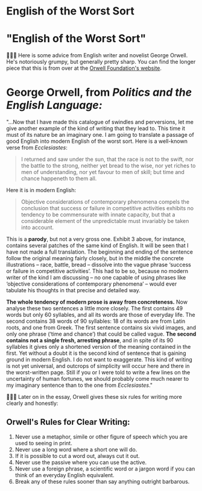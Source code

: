 # English of the Worst Sort

# "English of the Worst Sort"

👨🏼‍🏫 Here is some advice from English writer and novelist George Orwell. He's notoriously grumpy, but generally pretty sharp. You can find the longer piece that this is from over at the [Orwell Foundation's website]([https://www.orwellfoundation.com/the-orwell-foundation/orwell/essays-and-other-works/politics-and-the-english-language/](https://www.orwellfoundation.com/the-orwell-foundation/orwell/essays-and-other-works/politics-and-the-english-language/)).

# George Orwell, from *Politics and the English Language:*

"...Now that I have made this catalogue of swindles and perversions, let me give another example of the kind of writing that they lead to. This time it must of its nature be an imaginary one. I am going to translate a passage of good English into modern English of the worst sort. Here is a well-known verse from *Ecclesiastes*:

> I returned and saw under the sun, that the race is not to the swift, nor the battle to the strong, neither yet bread to the wise, nor yet riches to men of understanding, nor yet favour to men of skill; but time and chance happeneth to them all.

Here it is in modern English:

> Objective considerations of contemporary phenomena compels the conclusion that success or failure in competitive activities exhibits no tendency to be commensurate with innate capacity, but that a considerable element of the unpredictable must invariably be taken into account.

This is a **parody**, but not a very gross one. Exhibit 3 above, for instance, contains several patches of the same kind of English. It will be seen that I have not made a full translation. The beginning and ending of the sentence follow the original meaning fairly closely, but in the middle the concrete illustrations – race, battle, bread – dissolve into the vague phrase ‘success or failure in competitive activities’. This had to be so, because no modern writer of the kind I am discussing – no one capable of using phrases like ‘objective considerations of contemporary phenomena’ – would ever tabulate his thoughts in that precise and detailed way.

**The whole tendency of modern prose is away from concreteness.** Now analyse these two sentences a little more closely. The first contains 49 words but only 60 syllables, and all its words are those of everyday life. The second contains 38 words of 90 syllables: 18 of its words are from Latin roots, and one from Greek. The first sentence contains six vivid images, and only one phrase (‘time and chance’) that could be called vague. **The second contains not a single fresh, arresting phrase**, and in spite of its 90 syllables it gives only a shortened version of the meaning contained in the first. Yet without a doubt it is the second kind of sentence that is gaining ground in modern English. I do not want to exaggerate. This kind of writing is not yet universal, and outcrops of simplicity will occur here and there in the worst-written page. Still if you or I were told to write a few lines on the uncertainty of human fortunes, we should probably come much nearer to my imaginary sentence than to the one from *Ecclesiastes*."

👨🏼‍🏫 Later on in the essay, Orwell gives these six rules for writing more clearly and honestly:

## Orwell's Rules for Clear Writing:

1. Never use a metaphor, simile or other figure of speech which you are used to seeing in print.
2. Never use a long word where a short one will do.
3. If it is possible to cut a word out, always cut it out.
4. Never use the passive where you can use the active.
5. Never use a foreign phrase, a scientific word or a jargon word if you can think of an everyday English equivalent.
6. Break any of these rules sooner than say anything outright barbarous.

